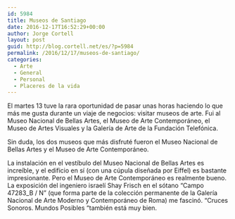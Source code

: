 ```yaml
---
id: 5984
title: Museos de Santiago
date: 2016-12-17T16:52:29+00:00
author: Jorge Cortell
layout: post
guid: http://blog.cortell.net/es/?p=5984
permalink: /2016/12/17/museos-de-santiago/
categories:
  - Arte
  - General
  - Personal
  - Placeres de la vida
---
```

El martes 13 tuve la rara oportunidad de pasar unas horas haciendo lo que más me gusta durante un viaje de negocios: visitar museos de arte. Fui al Museo Nacional de Bellas Artes, el Museo de Arte Contemporáneo, el Museo de Artes Visuales y la Galería de Arte de la Fundación Telefónica.

Sin duda, los dos museos que más disfruté fueron el Museo Nacional de Bellas Artes y el Museo de Arte Contemporáneo.

La instalación en el vestíbulo del Museo Nacional de Bellas Artes es increíble, y el edificio en sí (con una cúpula diseñada por Eiffel) es bastante impresionante. Pero el Museo de Arte Contemporáneo es realmente bueno. La exposición del ingeniero israelí Shay Frisch en el sótano &#8220;Campo 47283_B / N&#8221; (que forma parte de la colección permanente de la Galería Nacional de Arte Moderno y Contemporáneo de Roma) me fascinó. &#8220;Cruces Sonoros. Mundos Posibles &#8220;también está muy bien.